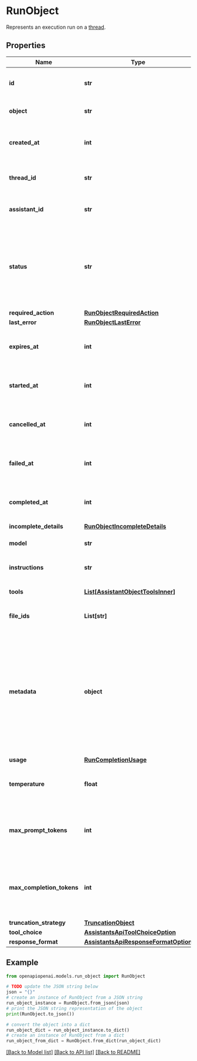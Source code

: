 # RunObject

Represents an execution run on a [thread](/docs/api-reference/threads).

## Properties

Name | Type | Description | Notes
------------ | ------------- | ------------- | -------------
**id** | **str** | The identifier, which can be referenced in API endpoints. | 
**object** | **str** | The object type, which is always &#x60;thread.run&#x60;. | 
**created_at** | **int** | The Unix timestamp (in seconds) for when the run was created. | 
**thread_id** | **str** | The ID of the [thread](/docs/api-reference/threads) that was executed on as a part of this run. | 
**assistant_id** | **str** | The ID of the [assistant](/docs/api-reference/assistants) used for execution of this run. | 
**status** | **str** | The status of the run, which can be either &#x60;queued&#x60;, &#x60;in_progress&#x60;, &#x60;requires_action&#x60;, &#x60;cancelling&#x60;, &#x60;cancelled&#x60;, &#x60;failed&#x60;, &#x60;completed&#x60;, or &#x60;expired&#x60;. | 
**required_action** | [**RunObjectRequiredAction**](RunObjectRequiredAction.md) |  | 
**last_error** | [**RunObjectLastError**](RunObjectLastError.md) |  | 
**expires_at** | **int** | The Unix timestamp (in seconds) for when the run will expire. | 
**started_at** | **int** | The Unix timestamp (in seconds) for when the run was started. | 
**cancelled_at** | **int** | The Unix timestamp (in seconds) for when the run was cancelled. | 
**failed_at** | **int** | The Unix timestamp (in seconds) for when the run failed. | 
**completed_at** | **int** | The Unix timestamp (in seconds) for when the run was completed. | 
**incomplete_details** | [**RunObjectIncompleteDetails**](RunObjectIncompleteDetails.md) |  | 
**model** | **str** | The model that the [assistant](/docs/api-reference/assistants) used for this run. | 
**instructions** | **str** | The instructions that the [assistant](/docs/api-reference/assistants) used for this run. | 
**tools** | [**List[AssistantObjectToolsInner]**](AssistantObjectToolsInner.md) | The list of tools that the [assistant](/docs/api-reference/assistants) used for this run. | [default to []]
**file_ids** | **List[str]** | The list of [File](/docs/api-reference/files) IDs the [assistant](/docs/api-reference/assistants) used for this run. | [default to []]
**metadata** | **object** | Set of 16 key-value pairs that can be attached to an object. This can be useful for storing additional information about the object in a structured format. Keys can be a maximum of 64 characters long and values can be a maxium of 512 characters long.  | 
**usage** | [**RunCompletionUsage**](RunCompletionUsage.md) |  | 
**temperature** | **float** | The sampling temperature used for this run. If not set, defaults to 1. | [optional] 
**max_prompt_tokens** | **int** | The maximum number of prompt tokens specified to have been used over the course of the run.  | 
**max_completion_tokens** | **int** | The maximum number of completion tokens specified to have been used over the course of the run.  | 
**truncation_strategy** | [**TruncationObject**](TruncationObject.md) |  | 
**tool_choice** | [**AssistantsApiToolChoiceOption**](AssistantsApiToolChoiceOption.md) |  | 
**response_format** | [**AssistantsApiResponseFormatOption**](AssistantsApiResponseFormatOption.md) |  | 

## Example

```python
from openapiopenai.models.run_object import RunObject

# TODO update the JSON string below
json = "{}"
# create an instance of RunObject from a JSON string
run_object_instance = RunObject.from_json(json)
# print the JSON string representation of the object
print(RunObject.to_json())

# convert the object into a dict
run_object_dict = run_object_instance.to_dict()
# create an instance of RunObject from a dict
run_object_from_dict = RunObject.from_dict(run_object_dict)
```
[[Back to Model list]](../README.md#documentation-for-models) [[Back to API list]](../README.md#documentation-for-api-endpoints) [[Back to README]](../README.md)


